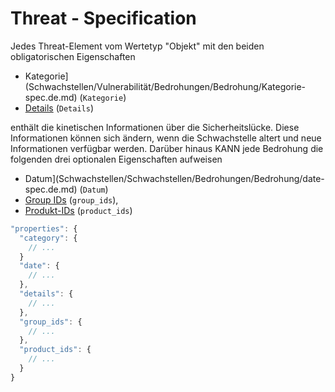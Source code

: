 # Threat - Specification

Jedes Threat-Element vom Wertetyp "Objekt" mit den beiden obligatorischen Eigenschaften

* Kategorie](Schwachstellen/Vulnerabilität/Bedrohungen/Bedrohung/Kategorie-spec.de.md) (`Kategorie`)
* [Details](Schwachstellen/Vulnerabilität/Bedrohungen/Bedrohung/Details-spec.de.md) (`Details`)

enthält die kinetischen Informationen über die Sicherheitslücke. Diese Informationen können sich ändern, wenn die Schwachstelle altert und neue Informationen verfügbar werden.
Darüber hinaus KANN jede Bedrohung die folgenden drei optionalen Eigenschaften aufweisen

* Datum](Schwachstellen/Schwachstellen/Bedrohungen/Bedrohung/date-spec.de.md) (`Datum`)
* [Group IDs](vulnerabilities/vulnerability/threats/threat/group_ids-spec.de.md) (`group_ids`),
* [Produkt-IDs](Schwachstellen/Vulnerabilität/Bedrohungen/Bedrohung/product_ids-spec.de.md) (`product_ids`)

```javascript
"properties": {
  "category": {
    // ...
  }
  "date": {
    // ...
  },
  "details": {
    // ...
  },
  "group_ids": {
    // ...
  },
  "product_ids": {
    // ...
  }
}
```